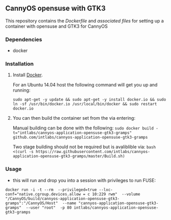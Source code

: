 ## CannyOS opensuse with GTK3


This repository contains the *Dockerfile* and *associated files* for setting up a container with opensuse and GTK3 for CannyOS

### Dependencies

* docker


### Installation

1. Install [Docker](https://www.docker.io/).

	For an Ubuntu 14.04 host the following command will get you up and running:

	`sudo apt-get -y update && sudo apt-get -y install docker.io && sudo ln -sf /usr/bin/docker.io /usr/local/bin/docker && sudo restart docker.io`

2. You can then build the container set from the via entering:

	Manual building can be done with the following:
	`sudo docker build -t="intlabs/cannyos-application-opensuse-gtk3-gramps" github.com/intlabs/cannyos-application-opensuse-gtk3-gramps`

	Two stage building should not be required but is avaliblible via:
	`bash <(curl -s https://raw.githubusercontent.com/intlabs/cannyos-application-opensuse-gtk3-gramps/master/Build.sh)`

	
### Usage

* this will run and drop you into a session with privileges to run FUSE:

`docker run -i -t --rm  --privileged=true --lxc-conf="native.cgroup.devices.allow = c 10:229 rwm"  --volume "/CannyOS/build/cannyos-application-opensuse-gtk3-gramps":"/CannyOS/Host"  --name "cannyos-application-opensuse-gtk3-gramps"  --user "root"  -p 80 intlabs/cannyos-application-opensuse-gtk3-gramps`
